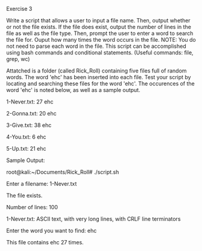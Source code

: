 Exercise 3 


Write a script that allows a user to input a file name. Then, output whether or not the file exists. If the file does exist, output the number of lines in the file as well as the file type. Then, prompt the user to enter a word to search the file for. Ouput how many times the word occurs in the file. NOTE: You do not need to parse each word in the file. This script can be accomplished using bash commands and conditional statements. (Useful commands: file, grep, wc)


Attatched is a folder (called Rick_Roll) containing five files full of random words. The word 'ehc' has been inserted into each file. Test your script by locating and searching these files for the word 'ehc'. The occurences of the word 'ehc' is noted below, as well as a sample output.


1-Never.txt: 27 ehc 

2-Gonna.txt: 20 ehc 

3-Give.txt: 38 ehc

4-You.txt: 6 ehc

5-Up.txt: 21 ehc




Sample Output: 

root@kali:~/Documents/Rick_Roll# ./script.sh 

Enter a filename: 1-Never.txt 

The file exists. 

Number of lines: 100 

1-Never.txt: ASCII text, with very long lines, with CRLF line terminators 

Enter the word you want to find: ehc 

This file contains ehc 27 times.
